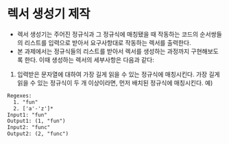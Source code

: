# 렉서 생성기 제작

- 렉서 생성기는 주어진 정규식과 그 정규식에 매칭됐을 때 작동하는 코드의 순서쌍들의 리스트를 입력으로 받아서 요구사항대로 작동하는 렉서를 출력한다.
- 본 과제에서는 정규식들의 리스트를 받아서 렉서를 생성하는 과정까지 구현해보도록 한다. 이때 생성하는 렉서의 세부사항은 다음과 같다:
1. 입력받은 문자열에 대하여 가장 길게 읽을 수 있는 정규식에 매칭시킨다.
   가장 길게 읽을 수 있는 정규식이 두 개 이상이라면, 먼저 배치된 정규식에 매칭시킨다.
예)
```txt
Regexes:
  1. "fun"
  2. ['a'-'z']*
Input1: "fun"
Output1: (1, "fun")
Input2: "func"
Output2: (2, "func")
```
